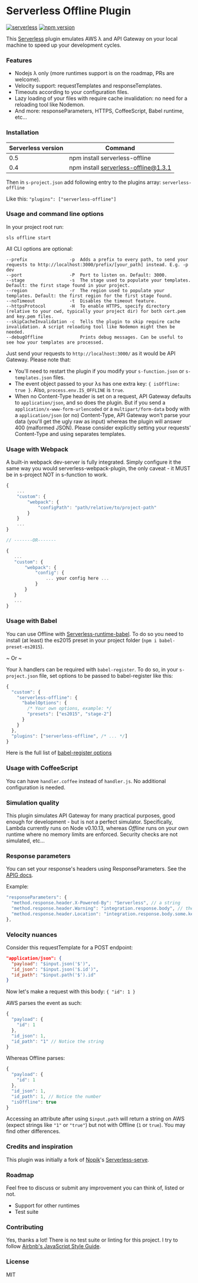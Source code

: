 # Serverless Offline Plugin
[![serverless](http://public.serverless.com/badges/v3.svg)](http://www.serverless.com)
[![npm version](https://badge.fury.io/js/serverless-offline.svg)](https://badge.fury.io/js/serverless-offline)

This [Serverless](https://github.com/serverless/serverless) plugin emulates AWS λ and API Gateway on your local machine to speed up your development cycles.

### Features

- Nodejs λ only (more runtimes support is on the roadmap, PRs are welcome).
- Velocity support: requestTemplates and responseTemplates.
- Timeouts according to your configuration files.
- Lazy loading of your files with require cache invalidation: no need for a reloading tool like Nodemon.
- And more: responseParameters, HTTPS, CoffeeScript, Babel runtime, etc...


### Installation

Serverless version | Command
------------ | -------------
0.5 | npm install serverless-offline
0.4 | npm install serverless-offline@1.3.1

Then in `s-project.json` add following entry to the plugins array: `serverless-offline`

Like this: `"plugins": ["serverless-offline"]`


### Usage and command line options

In your project root run:

`sls offline start`

All CLI options are optional:

```
--prefix                -p  Adds a prefix to every path, to send your requests to http://localhost:3000/prefix/[your_path] instead. E.g. -p dev
--port                  -P  Port to listen on. Default: 3000.
--stage                 -s  The stage used to populate your templates. Default: the first stage found in your project.
--region                -r  The region used to populate your templates. Default: the first region for the first stage found.
--noTimeout             -t  Disables the timeout feature.
--httpsProtocol         -H  To enable HTTPS, specify directory (relative to your cwd, typically your project dir) for both cert.pem and key.pem files.
--skipCacheInvalidation -c  Tells the plugin to skip require cache invalidation. A script reloading tool like Nodemon might then be needed.
--debugOffline              Prints debug messages. Can be useful to see how your templates are processed.
```

Just send your requests to `http://localhost:3000/` as it would be API Gateway. Please note that:

- You'll need to restart the plugin if you modify your `s-function.json` or `s-templates.json` files.
- The event object passed to your λs has one extra key: `{ isOffline: true }`. Also, `process.env.IS_OFFLINE` is `true`.
- When no Content-Type header is set on a request, API Gateway defaults to `application/json`, and so does the plugin.
But if you send a `application/x-www-form-urlencoded` or a `multipart/form-data` body with a `application/json` (or no) Content-Type, API Gateway won't parse your data (you'll get the ugly raw as input) whereas the plugin will answer 400 (malformed JSON).
Please consider explicitly setting your requests' Content-Type and using separates templates.

### Usage with Webpack

A built-in webpack dev-server is fully integrated.  Simply configure it the same way you would serverless-webpack-plugin, the only caveat - it MUST be in s-project NOT in s-function to work.
 
 ```javascript
 {
     ...
     "custom": {
         "webpack": {
             "configPath": "path/relative/to/project-path"
         }
     }
     ...
 }

// -------OR-------

{
    ...
    "custom": {
        "webpack": {
            "config": {
                ... your config here ...
            }
        }
    }
    ...
}

 
 ```

### Usage with Babel

You can use Offline with [Serverless-runtime-babel](https://github.com/serverless/serverless-runtime-babel). 
To do so you need to install (at least) the es2015 preset in your project folder (`npm i babel-preset-es2015`).

~ Or ~

Your λ handlers can be required with `babel-register`.
To do so, in your `s-project.json` file, set options to be passed to babel-register like this:
```javascript
{
  "custom": {
    "serverless-offline": {
      "babelOptions": {
        /* Your own options, example: */
        "presets": ["es2015", "stage-2"]
      }
    }
  },
  "plugins": ["serverless-offline", /* ... */]
}
```
Here is the full list of [babel-register options](https://babeljs.io/docs/usage/require/)


### Usage with CoffeeScript

You can have `handler.coffee` instead of `handler.js`. No additional configuration is needed.


### Simulation quality

This plugin simulates API Gateway for many practical purposes, good enough for development - but is not a perfect simulator. 
Specifically, Lambda currently runs on Node v0.10.13, whereas *Offline* runs on your own runtime where no memory limits are enforced. 
Security checks are not simulated, etc...


### Response parameters

You can set your response's headers using ResponseParameters. See the [APIG docs](http://docs.aws.amazon.com/apigateway/latest/developerguide/request-response-data-mappings.html#mapping-response-parameters).

Example: 
```javascript
"responseParameters": {
  "method.response.header.X-Powered-By": "Serverless", // a string
  "method.response.header.Warning": "integration.response.body", // the whole response
  "method.response.header.Location": "integration.response.body.some.key" // a pseudo JSON-path
},
```

### Velocity nuances

Consider this requestTemplate for a POST endpoint:
```json
"application/json": {
  "payload": "$input.json('$')",
  "id_json": "$input.json('$.id')",
  "id_path": "$input.path('$').id"
}
```

Now let's make a request with this body: `{ "id": 1 }`

AWS parses the event as such:
```javascript
{
  "payload": {
    "id": 1
  },
  "id_json": 1,
  "id_path": "1" // Notice the string
}
```

Whereas Offline parses:
```javascript
{
  "payload": {
    "id": 1
  },
  "id_json": 1,
  "id_path": 1, // Notice the number
  "isOffline": true
}
```

Accessing an attribute after using `$input.path` will return a string on AWS (expect strings like `"1"` or `"true"`) but not with Offline (`1` or `true`).
You may find other differences.


### Credits and inspiration

This plugin was initially a fork of [Nopik](https://github.com/Nopik/)'s [Serverless-serve](https://github.com/Nopik/serverless-serve).


### Roadmap

Feel free to discuss or submit any improvement you can think of, listed or not.
- Support for other runtimes
- Test suite


### Contributing

Yes, thanks a lot! There is no test suite or linting for this project. I try to follow [Airbnb's JavaScript Style Guide](https://github.com/airbnb/javascript).


### License

MIT
